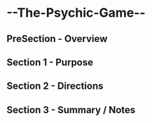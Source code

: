 # --The-Psychic-Game--
## PreSection - Overview


## Section 1 - Purpose


## Section 2 - Directions


## Section 3 - Summary / Notes
